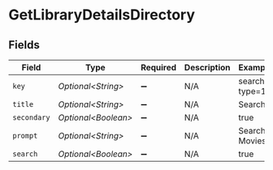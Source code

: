 # GetLibraryDetailsDirectory


## Fields

| Field                | Type                 | Required             | Description          | Example              |
| -------------------- | -------------------- | -------------------- | -------------------- | -------------------- |
| `key`                | *Optional\<String>*  | :heavy_minus_sign:   | N/A                  | search?type=1        |
| `title`              | *Optional\<String>*  | :heavy_minus_sign:   | N/A                  | Search...            |
| `secondary`          | *Optional\<Boolean>* | :heavy_minus_sign:   | N/A                  | true                 |
| `prompt`             | *Optional\<String>*  | :heavy_minus_sign:   | N/A                  | Search Movies        |
| `search`             | *Optional\<Boolean>* | :heavy_minus_sign:   | N/A                  | true                 |